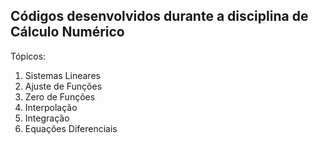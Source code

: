 ## Códigos desenvolvidos durante a disciplina de Cálculo Numérico
Tópicos:
1. Sistemas Lineares
2. Ajuste de Funções
3. Zero de Funções
4. Interpolação
5. Integração
6. Equações Diferenciais
